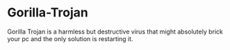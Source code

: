 # Gorilla-Trojan
Gorilla Trojan is a harmless but destructive virus that might absolutely brick your pc and the only solution is restarting it.
